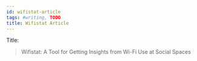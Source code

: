 ```yaml
---
id: wifistat-article
tags: #writing, TODO
title: Wifistat Article
---
```


Title:

> Wifistat: A Tool for Getting Insights from Wi-Fi Use at Social Spaces